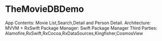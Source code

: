 # TheMovieDBDemo
App Contents: Movie List,Search,Detail and Person Detail.
Architecture: MVVM + RxSwift
Package Manager: Swift Package Manager
Third Parties: Alamofire,RxSwift,RxCocoa,RxDataSources,Kingfisher,CosmosView
